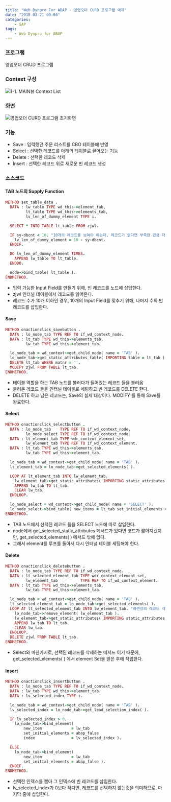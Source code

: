 ```yaml
---
title: "Web Dynpro For ABAP - 영업오더 CURD 프로그램 예제"
date: "2018-03-21 00:00"
categories:
    - SAP
tags:
    - Web Dynpro for ABAP
---
```


### 프로그램
영업오더 CRUD 프로그램

### Context 구성
![1-1. MAIN뷰 Context List](https://user-images.githubusercontent.com/34618693/37882149-acdb1f62-30db-11e8-9ff6-9e797690994c.PNG)

### 화면
![영업오더 CURD 프로그램 초기화면](https://user-images.githubusercontent.com/34618693/37882091-fcafbfa8-30da-11e8-82b8-8ce5df64f97a.PNG)

### 기능
- Save : 입력했던 주문 리스트를 CBO 테이블에 반영
- Select : 선택한 레코드를 아래의 테이블로 끌어오는 기능
- Delete : 선택한 레코드 삭제
- Insert : 선택한 레코드 위로 새로운 빈 레코드 생성

### 소스코드
#### TAB 노드의 Supply Function
```ruby
METHOD set_table_data .
  DATA : lw_table TYPE wd_this->element_tab,
         lt_table TYPE wd_this->elements_tab,
         lv_len_of_dummy_element TYPE i.

  SELECT * INTO TABLE lt_table FROM zjwl.

  IF sy-dbcnt < 10. "10개의 레코드를 보여야 하는데, 레코드가 없다면 부족한 만큼 더미데이터를 체운다."
    lv_len_of_dummy_element = 10 - sy-dbcnt.
  ENDIF.

  DO lv_len_of_dummy_element TIMES.
    APPEND lw_table TO lt_table.
  ENDDO.

  node->bind_table( lt_table ).
ENDMETHOD.
```
- 입력 가능한 Input Field를 만들기 위해, 빈 레코드를 노드에 삽입한다.
- zjwl 인터널 테이블에서 레코드를 읽어온다.
- 레코드 수가 10개 이하인 경우, 10개의 Input Field를 맞추기 위해, 나머지 수의 빈 레코드를 삽입한다.


#### Save
```ruby
METHOD onactionclick_savebutton .
  DATA : lo_node_tab TYPE REF TO if_wd_context_node.
  DATA : lt_tab TYPE wd_this->elements_tab,
         lw_tab TYPE wd_this->element_tab.

  lo_node_tab = wd_context->get_child_node( name = 'TAB' ).
  lo_node_tab->get_static_attributes_table( IMPORTING table = lt_tab ).
  DELETE lt_tab WHERE matnr = ''.
  MODIFY zjwl FROM TABLE lt_tab.
ENDMETHOD.
```
- 테이블 역할을 하는 TAB 노드를 불러다가 들어있는 레코드 들을 불러옴
- 불러온 레코드 들을 인터널 테이블로 세팅하고 빈 레코드를 DELETE 한다.
- DELETE 하고 남은 레코드는, Save의 실제 대상이다. MODIFY 를 통해 Save를 완료한다.


#### Select
```ruby
METHOD onactionclick_selectbutton .
  DATA : lo_node_tab    TYPE REF TO if_wd_context_node,
         lo_node_select TYPE REF TO if_wd_context_node.
  DATA : lt_element_tab TYPE wdr_context_element_set,
         lw_element_tab TYPE REF TO if_wd_context_element.
  DATA : lt_tab TYPE wd_this->elements_tab,
         lw_tab TYPE wd_this->element_tab.

  lo_node_tab = wd_context->get_child_node( name = 'TAB' ).
  lt_element_tab = lo_node_tab->get_selected_elements( ).

  LOOP AT lt_element_tab INTO lw_element_tab.
    lw_element_tab->get_static_attributes( IMPORTING static_attributes = lw_tab ).
    APPEND lw_tab TO lt_tab.
    CLEAR lw_tab.
  ENDLOOP.

  lo_node_select = wd_context->get_child_node( name = 'SELECT' ).
  lo_node_select->bind_table( new_items = lt_tab set_initial_elements = abap_false ).
ENDMETHOD.
```
- TAB 노드에서 선택된 레코드 들을 SELECT 노드에 따로 삽입한다.
- node에서 get_selected_static_attributes 메서드가 있다면 코드가 짧아지겠지만, get_selected_elements( ) 메서드 밖에 없다.
- 그래서 element를 루프를 돌아서 다시 인터널 테이블 세팅해야 한다.


#### Delete
```ruby
METHOD onactionclick_deletebutton .
  DATA : lo_node_tab TYPE REF TO if_wd_context_node.
  DATA : lt_selected_element_tab TYPE wdr_context_element_set,
         lw_element_tab          TYPE REF TO if_wd_context_element.
  DATA : lt_tab TYPE wd_this->elements_tab,
         lw_tab TYPE wd_this->element_tab.

  lo_node_tab = wd_context->get_child_node( name = 'TAB' ).
  lt_selected_element_tab = lo_node_tab->get_selected_elements( ).
  LOOP AT lt_selected_element_tab INTO lw_element_tab. "화면상의 레코드 삭제 + 실제 삭제할 레코드 세팅"
    lo_node_tab->remove_element( lw_element_tab ).
    lw_element_tab->get_static_attributes( IMPORTING static_attributes = lw_tab ).
    APPEND lw_tab TO lt_tab.
    CLEAR lw_tab.
  ENDLOOP.
  DELETE zjwl FROM TABLE lt_tab.
ENDMETHOD.
```
- Select와 마찬가지로, 선택된 레코드를 삭제하는 메서드 이기 때문에, get_selected_elements( ) 에서 element Set을 얻은 후에 작업한다.


#### Insert
```ruby
METHOD onactionclick_insertbutton .
  DATA : lo_node_tab TYPE REF TO if_wd_context_node.
  DATA : lw_tab TYPE wd_this->element_tab.
  DATA : lv_selected_index TYPE i.

  lo_node_tab = wd_context->get_child_node( name = 'TAB' ).
  lv_selected_index = lo_node_tab->get_lead_selection_index( ).

  IF lv_selected_index > 0.
    lo_node_tab->bind_element(
        new_item             = lw_tab
        set_initial_elements = abap_false
        index                = lv_selected_index ).

  ELSE.
    lo_node_tab->bind_element(
        new_item             = lw_tab
        set_initial_elements = abap_false ).
  ENDIF.
ENDMETHOD.
```
- 선택한 인덱스를 뽑아 그 인덱스에 빈 레코드를 삽입한다.
- lv_selected_index가 0보다 작다면, 레코드를 선택하지 않는것을 의미하므로, 마지막 줄에 삽입한다.
